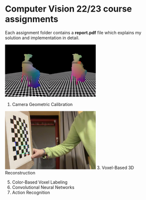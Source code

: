# Computer Vision 22/23 course assignments
Each assignment folder contains a **report.pdf** file which explains my solution and implementation in detail.

<img src="https://raw.githubusercontent.com/gianmarcopicarella/cv-assignments-uu/main/readme/voxel_3d_reconstruction.gif" width="300"/>

1. Camera Geometric Calibration
<img src="https://raw.githubusercontent.com/gianmarcopicarella/cv-assignments-uu/main/readme/camera_calibration.png?token=GHSAT0AAAAAAB6MHNPKKEPHCZGGWAECOZ66ZB7VCVQ" width=300>
3. Voxel-Based 3D Reconstruction 

5. Color-Based Voxel Labeling
6. Convolutional Neural Networks
7. Action Recognition
